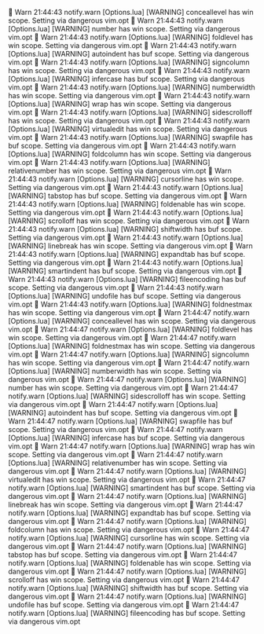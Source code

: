 
   Warn  21:44:43 notify.warn [Options.lua] [WARNING] conceallevel has win scope. Setting via dangerous vim.opt
   Warn  21:44:43 notify.warn [Options.lua] [WARNING] number has win scope. Setting via dangerous vim.opt
   Warn  21:44:43 notify.warn [Options.lua] [WARNING] foldlevel has win scope. Setting via dangerous vim.opt
   Warn  21:44:43 notify.warn [Options.lua] [WARNING] autoindent has buf scope. Setting via dangerous vim.opt
   Warn  21:44:43 notify.warn [Options.lua] [WARNING] signcolumn has win scope. Setting via dangerous vim.opt
   Warn  21:44:43 notify.warn [Options.lua] [WARNING] infercase has buf scope. Setting via dangerous vim.opt
   Warn  21:44:43 notify.warn [Options.lua] [WARNING] numberwidth has win scope. Setting via dangerous vim.opt
   Warn  21:44:43 notify.warn [Options.lua] [WARNING] wrap has win scope. Setting via dangerous vim.opt
   Warn  21:44:43 notify.warn [Options.lua] [WARNING] sidescrolloff has win scope. Setting via dangerous vim.opt
   Warn  21:44:43 notify.warn [Options.lua] [WARNING] virtualedit has win scope. Setting via dangerous vim.opt
   Warn  21:44:43 notify.warn [Options.lua] [WARNING] swapfile has buf scope. Setting via dangerous vim.opt
   Warn  21:44:43 notify.warn [Options.lua] [WARNING] foldcolumn has win scope. Setting via dangerous vim.opt
   Warn  21:44:43 notify.warn [Options.lua] [WARNING] relativenumber has win scope. Setting via dangerous vim.opt
   Warn  21:44:43 notify.warn [Options.lua] [WARNING] cursorline has win scope. Setting via dangerous vim.opt
   Warn  21:44:43 notify.warn [Options.lua] [WARNING] tabstop has buf scope. Setting via dangerous vim.opt
   Warn  21:44:43 notify.warn [Options.lua] [WARNING] foldenable has win scope. Setting via dangerous vim.opt
   Warn  21:44:43 notify.warn [Options.lua] [WARNING] scrolloff has win scope. Setting via dangerous vim.opt
   Warn  21:44:43 notify.warn [Options.lua] [WARNING] shiftwidth has buf scope. Setting via dangerous vim.opt
   Warn  21:44:43 notify.warn [Options.lua] [WARNING] linebreak has win scope. Setting via dangerous vim.opt
   Warn  21:44:43 notify.warn [Options.lua] [WARNING] expandtab has buf scope. Setting via dangerous vim.opt
   Warn  21:44:43 notify.warn [Options.lua] [WARNING] smartindent has buf scope. Setting via dangerous vim.opt
   Warn  21:44:43 notify.warn [Options.lua] [WARNING] fileencoding has buf scope. Setting via dangerous vim.opt
   Warn  21:44:43 notify.warn [Options.lua] [WARNING] undofile has buf scope. Setting via dangerous vim.opt
   Warn  21:44:43 notify.warn [Options.lua] [WARNING] foldnestmax has win scope. Setting via dangerous vim.opt
   Warn  21:44:47 notify.warn [Options.lua] [WARNING] conceallevel has win scope. Setting via dangerous vim.opt
   Warn  21:44:47 notify.warn [Options.lua] [WARNING] foldlevel has win scope. Setting via dangerous vim.opt
   Warn  21:44:47 notify.warn [Options.lua] [WARNING] foldnestmax has win scope. Setting via dangerous vim.opt
   Warn  21:44:47 notify.warn [Options.lua] [WARNING] signcolumn has win scope. Setting via dangerous vim.opt
   Warn  21:44:47 notify.warn [Options.lua] [WARNING] numberwidth has win scope. Setting via dangerous vim.opt
   Warn  21:44:47 notify.warn [Options.lua] [WARNING] number has win scope. Setting via dangerous vim.opt
   Warn  21:44:47 notify.warn [Options.lua] [WARNING] sidescrolloff has win scope. Setting via dangerous vim.opt
   Warn  21:44:47 notify.warn [Options.lua] [WARNING] autoindent has buf scope. Setting via dangerous vim.opt
   Warn  21:44:47 notify.warn [Options.lua] [WARNING] swapfile has buf scope. Setting via dangerous vim.opt
   Warn  21:44:47 notify.warn [Options.lua] [WARNING] infercase has buf scope. Setting via dangerous vim.opt
   Warn  21:44:47 notify.warn [Options.lua] [WARNING] wrap has win scope. Setting via dangerous vim.opt
   Warn  21:44:47 notify.warn [Options.lua] [WARNING] relativenumber has win scope. Setting via dangerous vim.opt
   Warn  21:44:47 notify.warn [Options.lua] [WARNING] virtualedit has win scope. Setting via dangerous vim.opt
   Warn  21:44:47 notify.warn [Options.lua] [WARNING] smartindent has buf scope. Setting via dangerous vim.opt
   Warn  21:44:47 notify.warn [Options.lua] [WARNING] linebreak has win scope. Setting via dangerous vim.opt
   Warn  21:44:47 notify.warn [Options.lua] [WARNING] expandtab has buf scope. Setting via dangerous vim.opt
   Warn  21:44:47 notify.warn [Options.lua] [WARNING] foldcolumn has win scope. Setting via dangerous vim.opt
   Warn  21:44:47 notify.warn [Options.lua] [WARNING] cursorline has win scope. Setting via dangerous vim.opt
   Warn  21:44:47 notify.warn [Options.lua] [WARNING] tabstop has buf scope. Setting via dangerous vim.opt
   Warn  21:44:47 notify.warn [Options.lua] [WARNING] foldenable has win scope. Setting via dangerous vim.opt
   Warn  21:44:47 notify.warn [Options.lua] [WARNING] scrolloff has win scope. Setting via dangerous vim.opt
   Warn  21:44:47 notify.warn [Options.lua] [WARNING] shiftwidth has buf scope. Setting via dangerous vim.opt
   Warn  21:44:47 notify.warn [Options.lua] [WARNING] undofile has buf scope. Setting via dangerous vim.opt
   Warn  21:44:47 notify.warn [Options.lua] [WARNING] fileencoding has buf scope. Setting via dangerous vim.opt
